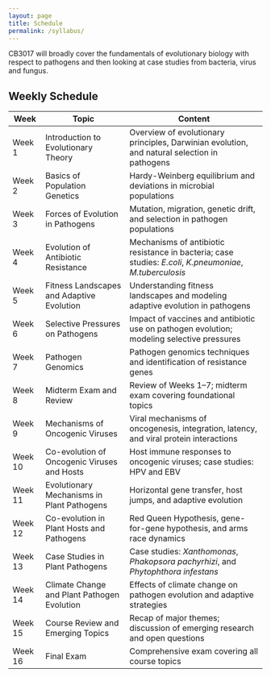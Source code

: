```yaml
---
layout: page
title: Schedule
permalink: /syllabus/
---
```


CB3017 will broadly cover the fundamentals of evolutionary biology with respect to pathogens and then looking at case studies from bacteria, virus and fungus.

## Weekly Schedule

| **Week** | **Topic**                                    | **Content**                                                                                     |
|----------|---------------------------------------------|-------------------------------------------------------------------------------------------------|
| Week 1   | Introduction to Evolutionary Theory         | Overview of evolutionary principles, Darwinian evolution, and natural selection in pathogens    |
| Week 2   | Basics of Population Genetics               | Hardy-Weinberg equilibrium and deviations in microbial populations                             |
| Week 3   | Forces of Evolution in Pathogens            | Mutation, migration, genetic drift, and selection in pathogen populations                      |
| Week 4   | Evolution of Antibiotic Resistance          | Mechanisms of antibiotic resistance in bacteria; case studies: *E.coli*, *K.pneumoniae*, *M.tuberculosis* |
| Week 5   | Fitness Landscapes and Adaptive Evolution   | Understanding fitness landscapes and modeling adaptive evolution in pathogens                  |
| Week 6   | Selective Pressures on Pathogens            | Impact of vaccines and antibiotic use on pathogen evolution; modeling selective pressures      |
| Week 7   | Pathogen Genomics                           | Pathogen genomics techniques and identification of resistance genes                            |
| Week 8   | Midterm Exam and Review                     | Review of Weeks 1–7; midterm exam covering foundational topics                                 |
| Week 9   | Mechanisms of Oncogenic Viruses             | Viral mechanisms of oncogenesis, integration, latency, and viral protein interactions          |
| Week 10  | Co-evolution of Oncogenic Viruses and Hosts | Host immune responses to oncogenic viruses; case studies: HPV and EBV                         |
| Week 11  | Evolutionary Mechanisms in Plant Pathogens  | Horizontal gene transfer, host jumps, and adaptive evolution                                   |
| Week 12  | Co-evolution in Plant Hosts and Pathogens   | Red Queen Hypothesis, gene-for-gene hypothesis, and arms race dynamics                         |
| Week 13  | Case Studies in Plant Pathogens             | Case studies: *Xanthomonas*, *Phakopsora pachyrhizi*, and *Phytophthora infestans*                   |
| Week 14  | Climate Change and Plant Pathogen Evolution | Effects of climate change on pathogen evolution and adaptive strategies                        |
| Week 15  | Course Review and Emerging Topics           | Recap of major themes; discussion of emerging research and open questions                      |
| Week 16  | Final Exam                                  | Comprehensive exam covering all course topics                                                 |